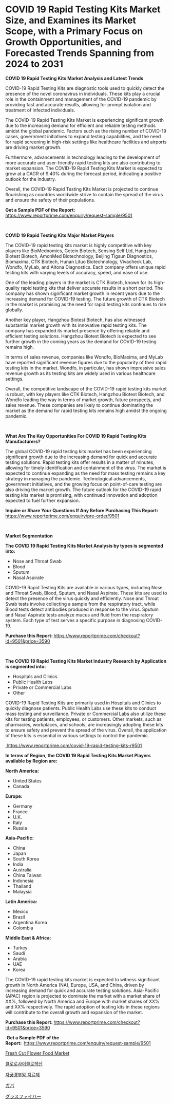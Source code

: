<p><h1>COVID 19 Rapid Testing Kits Market Size, and Examines its Market Scope, with a Primary Focus on Growth Opportunities, and Forecasted Trends Spanning from 2024 to 2031</h1></p><p><strong>COVID 19 Rapid Testing Kits Market Analysis and Latest Trends</strong></p>
<p><p>COVID-19 Rapid Testing Kits are diagnostic tools used to quickly detect the presence of the novel coronavirus in individuals. These kits play a crucial role in the containment and management of the COVID-19 pandemic by providing fast and accurate results, allowing for prompt isolation and treatment of infected individuals.</p><p>The COVID-19 Rapid Testing Kits Market is experiencing significant growth due to the increasing demand for efficient and reliable testing methods amidst the global pandemic. Factors such as the rising number of COVID-19 cases, government initiatives to expand testing capabilities, and the need for rapid screening in high-risk settings like healthcare facilities and airports are driving market growth.</p><p>Furthermore, advancements in technology leading to the development of more accurate and user-friendly rapid testing kits are also contributing to market expansion. The COVID-19 Rapid Testing Kits Market is expected to grow at a CAGR of 9.40% during the forecast period, indicating a positive outlook for the industry.</p><p>Overall, the COVID-19 Rapid Testing Kits Market is projected to continue flourishing as countries worldwide strive to contain the spread of the virus and ensure the safety of their populations.</p></p>
<p><strong>Get a Sample PDF of the Report:&nbsp;</strong> <a href="https://www.reportprime.com/enquiry/request-sample/9501">https://www.reportprime.com/enquiry/request-sample/9501</a></p>
<p>&nbsp;</p>
<p><strong>COVID 19 Rapid Testing Kits Major Market Players</strong></p>
<p><p>The COVID-19 rapid testing kits market is highly competitive with key players like BioMednomics, Getein Biotech, Sensing Self Ltd, Hangzhou Biotest Biotech, AmonMed Biotechnology, Beijing Tigsun Diagnostics, Biomaxima, CTK Biotech, Hunan Lituo Biotechnology, Vivacheck Lab, Wondfo, MyLab, and Altona Diagnostics. Each company offers unique rapid testing kits with varying levels of accuracy, speed, and ease of use.</p><p>One of the leading players in the market is CTK Biotech, known for its high-quality rapid testing kits that deliver accurate results in a short period. The company has shown significant market growth in recent years due to the increasing demand for COVID-19 testing. The future growth of CTK Biotech in the market is promising as the need for rapid testing kits continues to rise globally.</p><p>Another key player, Hangzhou Biotest Biotech, has also witnessed substantial market growth with its innovative rapid testing kits. The company has expanded its market presence by offering reliable and efficient testing solutions. Hangzhou Biotest Biotech is expected to see further growth in the coming years as the demand for COVID-19 testing remains high.</p><p>In terms of sales revenue, companies like Wondfo, BioMaxima, and MyLab have reported significant revenue figures due to the popularity of their rapid testing kits in the market. Wondfo, in particular, has shown impressive sales revenue growth as its testing kits are widely used in various healthcare settings.</p><p>Overall, the competitive landscape of the COVID-19 rapid testing kits market is robust, with key players like CTK Biotech, Hangzhou Biotest Biotech, and Wondfo leading the way in terms of market growth, future prospects, and sales revenue. These companies are likely to continue dominating the market as the demand for rapid testing kits remains high amidst the ongoing pandemic.</p></p>
<p>&nbsp;</p>
<p><strong>What Are The Key Opportunities For COVID 19 Rapid Testing Kits Manufacturers?</strong></p>
<p><p>The global COVID-19 rapid testing kits market has been experiencing significant growth due to the increasing demand for quick and accurate testing solutions. Rapid testing kits offer results in a matter of minutes, allowing for timely identification and containment of the virus. The market is expected to continue expanding as the need for mass testing remains a key strategy in managing the pandemic. Technological advancements, government initiatives, and the growing focus on point-of-care testing are also driving the market growth. The future outlook for the COVID-19 rapid testing kits market is promising, with continued innovation and adoption expected to fuel further expansion.</p></p>
<p><strong>Inquire or Share Your Questions If Any Before Purchasing This Report:</strong> <a href="https://www.reportprime.com/enquiry/pre-order/9501">https://www.reportprime.com/enquiry/pre-order/9501</a></p>
<p>&nbsp;</p>
<p><strong>Market Segmentation</strong></p>
<p><strong>The COVID 19 Rapid Testing Kits Market Analysis by types is segmented into:</strong></p>
<p><ul><li>Nose and Throat Swab</li><li>Blood</li><li>Sputum</li><li>Nasal Aspirate</li></ul></p>
<p><p>COVID-19 Rapid Testing Kits are available in various types, including Nose and Throat Swab, Blood, Sputum, and Nasal Aspirate. These kits are used to detect the presence of the virus quickly and efficiently. Nose and Throat Swab tests involve collecting a sample from the respiratory tract, while Blood tests detect antibodies produced in response to the virus. Sputum and Nasal Aspirate tests analyze mucus and fluid from the respiratory system. Each type of test serves a specific purpose in diagnosing COVID-19.</p></p>
<p><strong>Purchase this Report:&nbsp;</strong><a href="https://www.reportprime.com/checkout?id=9501&price=3590">https://www.reportprime.com/checkout?id=9501&price=3590</a></p>
<p>&nbsp;</p>
<p><strong>The COVID 19 Rapid Testing Kits Market Industry Research by Application is segmented into:</strong></p>
<p><ul><li>Hospitals and Clinics</li><li>Public Health Labs</li><li>Private or Commercial Labs</li><li>Other</li></ul></p>
<p><p>COVID-19 Rapid Testing Kits are primarily used in Hospitals and Clinics to quickly diagnose patients. Public Health Labs use these kits to conduct mass testing and surveillance. Private or Commercial Labs also utilize these kits for testing patients, employees, or customers. Other markets, such as pharmacies, workplaces, and schools, are increasingly adopting these kits to ensure safety and prevent the spread of the virus. Overall, the application of these kits is essential in various settings to control the pandemic.</p></p>
<p><a href="https://www.reportprime.com/covid-19-rapid-testing-kits-r9501">&nbsp;https://www.reportprime.com/covid-19-rapid-testing-kits-r9501</a></p>
<p><strong>In terms of Region, the COVID 19 Rapid Testing Kits Market Players available by Region are:</strong></p>
<p>
    <p> <strong> North America: </strong>
        <ul>
            <li>United States</li>
            <li>Canada</li>
        </ul>
        </p> 
    <p> <strong> Europe: </strong>
        <ul>
            <li>Germany</li>
            <li>France</li>
            <li>U.K.</li>
            <li>Italy</li>
            <li>Russia</li>
        </ul>
        </p> 
    <p> <strong> Asia-Pacific: </strong>
        <ul>
            <li>China</li>
            <li>Japan</li>
            <li>South Korea</li>
            <li>India</li>
            <li>Australia</li>
            <li>China Taiwan</li>
            <li>Indonesia</li>
            <li>Thailand</li>
            <li>Malaysia</li>
        </ul>
        </p> 
    <p> <strong> Latin America: </strong>
        <ul>
            <li>Mexico</li>
            <li>Brazil</li>
            <li>Argentina Korea</li>
            <li>Colombia</li>
        </ul>
        </p> 
    <p> <strong> Middle East & Africa: </strong>
        <ul>
            <li>Turkey</li>
            <li>Saudi</li>
            <li>Arabia</li>
            <li>UAE</li>
            <li>Korea</li>
        </ul>
    </p>
    </p>
<p><p>The COVID-19 rapid testing kits market is expected to witness significant growth in North America (NA), Europe, USA, and China, driven by increasing demand for quick and accurate testing solutions. Asia-Pacific (APAC) region is projected to dominate the market with a market share of XX%, followed by North America and Europe with market shares of XX% and XX% respectively. The rapid adoption of testing kits in these regions will contribute to the overall growth and expansion of the market.</p></p>
<p><strong>Purchase this Report: </strong><a href="https://www.reportprime.com/checkout?id=9501&price=3590">https://www.reportprime.com/checkout?id=9501&price=3590</a></p>
<p>&nbsp;<strong>Get a Sample PDF of the Report:&nbsp;&nbsp;</strong><a href="https://www.reportprime.com/enquiry/request-sample/9501">https://www.reportprime.com/enquiry/request-sample/9501</a></p>
<p><strong></strong></p>
<p><p><a href="https://issuu.com/reportprime-2/docs/fresh-cut-flower-food-market-size-2030.pptx">Fresh Cut Flower Food Market</a></p><p><a href="https://github.com/TrevorKruvalis5678/Market-Research-Report-List-1/blob/main/839476473827.md">클로로사이클로헥산</a></p><p><a href="https://medium.com/@ukaszduda1/%EC%9E%90%EA%B6%81%EA%B2%BD%EB%B6%80%EC%95%94-%EC%95%BD%EB%AC%BC-%EC%8B%9C%EC%9E%A5-%EC%A0%84%EB%A7%9D-%EC%82%B0%EC%97%85-%EA%B0%9C%EC%9A%94-%EB%B0%8F-%EC%98%88%EC%B8%A1-2024%EB%85%84%EB%B6%80%ED%84%B0-2031%EB%85%84-263b154566dc">자궁경부암 치료제</a></p><p><a href="https://github.com/laurenreichert/Market-Research-Report-List-1/blob/main/873431778546.md">ガバ</a></p><p><a href="https://github.com/vtbvgl20191192/Market-Research-Report-List-2/blob/main/201175878545.md">グラスファイバー</a></p></p>